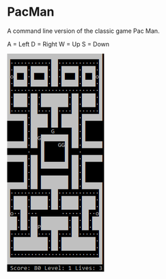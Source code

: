 # PacMan
A command line version of the classic game Pac Man.

A = Left
D = Right
W = Up
S = Down

![](screen.PNG)
